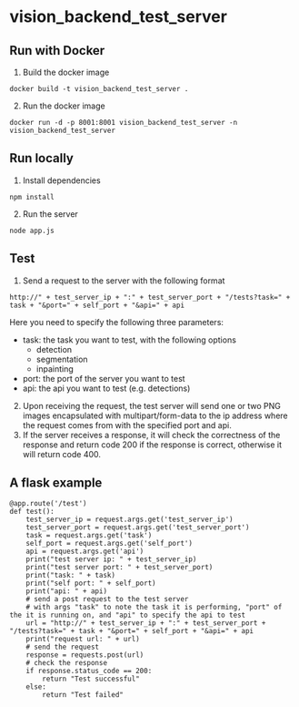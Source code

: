 # vision_backend_test_server

## Run with Docker
1. Build the docker image
```
docker build -t vision_backend_test_server .
```
2. Run the docker image
```
docker run -d -p 8001:8001 vision_backend_test_server -n vision_backend_test_server
```

## Run locally
1. Install dependencies
```
npm install
```
2. Run the server
```
node app.js
```

## Test
1. Send a request to the server with the following format
```
http://" + test_server_ip + ":" + test_server_port + "/tests?task=" + task + "&port=" + self_port + "&api=" + api
```
Here you need to specify the following three parameters:
- task: the task you want to test, with the following options
    - detection
    - segmentation
    - inpainting
- port: the port of the server you want to test
- api: the api you want to test (e.g. detections)
2. Upon receiving the request, the test server will send one or two PNG images encapsulated with multipart/form-data to the ip address where the request comes from with the specified port and api.
3. If the server receives a response, it will check the correctness of the response and return code 200 if the response is correct, otherwise it will return code 400.

## A flask example
```
@app.route('/test')
def test():
    test_server_ip = request.args.get('test_server_ip')
    test_server_port = request.args.get('test_server_port')
    task = request.args.get('task')
    self_port = request.args.get('self_port')
    api = request.args.get('api')
    print("test server ip: " + test_server_ip)
    print("test server port: " + test_server_port)
    print("task: " + task)
    print("self port: " + self_port)
    print("api: " + api)
    # send a post request to the test server
    # with args "task" to note the task it is performing, "port" of the it is running on, and "api" to specify the api to test
    url = "http://" + test_server_ip + ":" + test_server_port + "/tests?task=" + task + "&port=" + self_port + "&api=" + api
    print("request url: " + url)
    # send the request
    response = requests.post(url)
    # check the response
    if response.status_code == 200:
        return "Test successful"
    else:
        return "Test failed"
```


